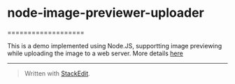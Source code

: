 # node-image-previewer-uploader
===================

This is a demo implemented using Node.JS, supportting image previewing while uploading the image to a web server. More details [here](https://xiangxianzui.github.io/2017/01/Upload-image-to-a-Node-JS-server)

----------

> Written with [StackEdit](https://stackedit.io/).